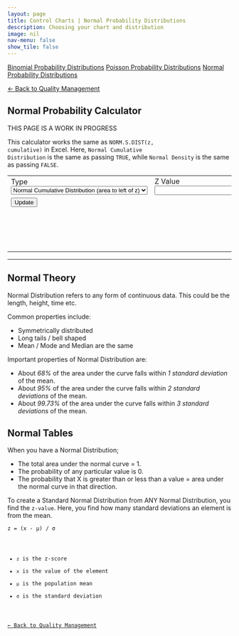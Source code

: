 ```yaml
---
layout: page
title: Control Charts | Normal Probability Distributions
description: Choosing your chart and distribution
image: nil
nav-menu: false
show_tile: false
---
```


<script src="../../assets/js/spc.js"></script>
<script src="../../assets/js/normal.js"></script>

<a href="binomial-probability-distributions.html" class="button small">Binomial Probability Distributions</a>
<a href="poisson-probability-distributions.html" class="button small">Poisson Probability Distributions</a>
<a href="normal-probability-distributions.html" class="button special small">Normal Probability Distributions</a>

<a href="/quality-management">&#x2190; Back to Quality Management</a>

## Normal Probability Calculator

THIS PAGE IS A WORK IN PROGRESS

This calculator works the same as <code>NORM.S.DIST(z, cumulative)</code> in Excel. Here, <code>Normal Cumulative Distribution</code> is the same as passing <code>TRUE</code>, while <code>Normal Density</code> is the same as passing <code>FALSE</code>.

<table>
  <tr>
    <td colspan="2">
      Type
      <select id="cumulative" onchange="update();">
        <option value="1">Normal Cumulative Distribution (area to left of z)</option>
        <option value="0">Normal Density (height of z)</option>
      </select>
    </td>
    <td colspan="2">
      Z Value
      <input type="text" id="data-z" onchange="update();" />
    </td>
  </tr>
  <tr>
    <td colspan="4" style="max-width: 100px;">
      <button onclick="update();">Update</button>
    </td>
  </tr>
  <tr>
    <td colspan="4">
      <div style="min-height: 50px; max-width: 1400px; padding: 20px; overflow-x: scroll; display: flex; flex-wrap: no-wrap;">
        <div id="result" style="display: inline-block; flex: 0 0 auto;"></div>
      </div>
    </td>
  </tr>
</table>

----

## Normal Theory

Normal Distribution refers to any form of continuous data. This could be the length, height, time etc.

Common properties include:

- Symmetrically distributed
- Long tails / bell shaped
- Mean / Mode and Median are the same

Important properties of Normal Distribution are:

- About *68%* of the area under the curve falls within *1 standard deviation* of the mean.
- About *95%* of the area under the curve falls within *2 standard deviations* of the mean.
- About *99.73%* of the area under the curve falls within *3 standard deviations* of the mean.

## Normal Tables

When you have a Normal Distribution;

- The total area under the normal curve = 1.
- The probability of any particular value is 0.
- The probability that X is greater than or less than a value = area under the normal curve in that direction.

To create a Standard Normal Distribution from ANY Normal Distribution, you find the <code>z-value</code>. Here, you find how many standard deviations an element is from the mean.

<code>z = (x - &micro;) / &sigma;

- <code>z</code> is the z-score 
- <code>x</code> is the value of the element
- <code>&micro;</code> is the population mean
- <code>&sigma;</code> is the standard deviation



<a href="/quality-management">&#x2190; Back to Quality Management</a>
